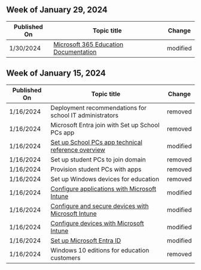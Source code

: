 <!-- This file is generated automatically each week. Changes made to this file will be overwritten.-->



## Week of January 29, 2024


| Published On |Topic title | Change |
|------|------------|--------|
| 1/30/2024 | [Microsoft 365 Education Documentation](/education/index) | modified |


## Week of January 15, 2024


| Published On |Topic title | Change |
|------|------------|--------|
| 1/16/2024 | Deployment recommendations for school IT administrators | removed |
| 1/16/2024 | Microsoft Entra join with Set up School PCs app | removed |
| 1/16/2024 | [Set up School PCs app technical reference overview](/education/windows/set-up-school-pcs-technical) | modified |
| 1/16/2024 | Set up student PCs to join domain | removed |
| 1/16/2024 | Provision student PCs with apps | removed |
| 1/16/2024 | Set up Windows devices for education | removed |
| 1/16/2024 | [Configure applications with Microsoft Intune](/education/windows/tutorial-school-deployment/configure-device-apps) | modified |
| 1/16/2024 | [Configure and secure devices with Microsoft Intune](/education/windows/tutorial-school-deployment/configure-device-settings) | modified |
| 1/16/2024 | [Configure devices with Microsoft Intune](/education/windows/tutorial-school-deployment/configure-devices-overview) | modified |
| 1/16/2024 | [Set up Microsoft Entra ID](/education/windows/tutorial-school-deployment/set-up-microsoft-entra-id) | modified |
| 1/16/2024 | Windows 10 editions for education customers | removed |
